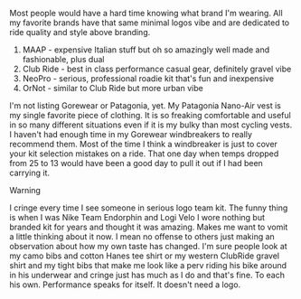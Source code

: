 Most people would have a hard time knowing what brand I'm wearing. All my favorite brands have that same minimal logos vibe and are dedicated to ride quality and style above branding.

1. MAAP - expensive Italian stuff but oh so amazingly well made and fashionable, plus dual
2. Club Ride - best in class performance casual gear, definitely gravel vibe
3. NeoPro - serious, professional roadie kit that's fun and inexpensive
4. OrNot - similar to Club Ride but more urban vibe

I'm not listing Gorewear or Patagonia, yet. My Patagonia Nano-Air vest is my single favorite piece of clothing. It is so freaking comfortable and useful in so many different situations even if it is my bulky than most cycling vests. I haven't had enough time in my Gorewear windbreakers to really recommend them. Most of the time I think a windbreaker is just to cover your kit selection mistakes on a ride. That one day when temps dropped from 25 to 13 would have been a good day to pull it out if I had been carrying it.

> [!WARNING]
> I cringe every time I see someone in serious logo team kit. The funny thing is when I was Nike Team Endorphin and Logi Velo I wore nothing but branded kit for years and thought it was amazing. Makes me want to vomit a little thinking about it now. I mean no offense to others just making an observation about how my own taste has changed. I'm sure people look at my camo bibs and cotton Hanes tee shirt or my western ClubRide gravel shirt and my tight bibs that make me look like a perv riding his bike around in his underwear and cringe just has much as I do and that's fine. To each his own. Performance speaks for itself. It doesn't need a logo.